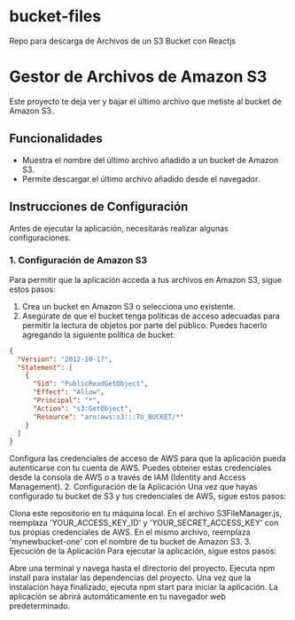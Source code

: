 # bucket-files
Repo para descarga de Archivos de un S3 Bucket con Reactjs


# Gestor de Archivos de Amazon S3

Este proyecto te deja ver y bajar el último archivo que metiste al bucket de Amazon S3..

## Funcionalidades

- Muestra el nombre del último archivo añadido a un bucket de Amazon S3.
- Permite descargar el último archivo añadido desde el navegador.

## Instrucciones de Configuración

Antes de ejecutar la aplicación, necesitarás realizar algunas configuraciones.

### 1. Configuración de Amazon S3

Para permitir que la aplicación acceda a tus archivos en Amazon S3, sigue estos pasos:

1. Crea un bucket en Amazon S3 o selecciona uno existente.
2. Asegúrate de que el bucket tenga políticas de acceso adecuadas para permitir la lectura de objetos por parte del público. Puedes hacerlo agregando la siguiente política de bucket:

```json
{
  "Version": "2012-10-17",
  "Statement": [
    {
      "Sid": "PublicReadGetObject",
      "Effect": "Allow",
      "Principal": "*",
      "Action": "s3:GetObject",
      "Resource": "arn:aws:s3:::TU_BUCKET/*"
    }
  ]
}
```

Configura las credenciales de acceso de AWS para que la aplicación pueda autenticarse con tu cuenta de AWS. Puedes obtener estas credenciales desde la consola de AWS o a través de IAM (Identity and Access Management).
2. Configuración de la Aplicación
Una vez que hayas configurado tu bucket de S3 y tus credenciales de AWS, sigue estos pasos:

Clona este repositorio en tu máquina local.
En el archivo S3FileManager.js, reemplaza 'YOUR_ACCESS_KEY_ID' y 'YOUR_SECRET_ACCESS_KEY' con tus propias credenciales de AWS.
En el mismo archivo, reemplaza 'mynewbucket-one' con el nombre de tu bucket de Amazon S3.
3. Ejecución de la Aplicación
Para ejecutar la aplicación, sigue estos pasos:

Abre una terminal y navega hasta el directorio del proyecto.
Ejecuta npm install para instalar las dependencias del proyecto.
Una vez que la instalación haya finalizado, ejecuta npm start para iniciar la aplicación.
La aplicación se abrirá automáticamente en tu navegador web predeterminado.
